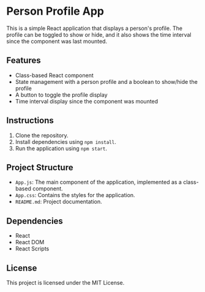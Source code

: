 # Person Profile App

This is a simple React application that displays a person's profile. The profile can be toggled to show or hide, and it also shows the time interval since the component was last mounted.

## Features

- Class-based React component
- State management with a person profile and a boolean to show/hide the profile
- A button to toggle the profile display
- Time interval display since the component was mounted

## Instructions

1. Clone the repository.
2. Install dependencies using `npm install`.
3. Run the application using `npm start`.

## Project Structure

- `App.js`: The main component of the application, implemented as a class-based component.
- `App.css`: Contains the styles for the application.
- `README.md`: Project documentation.

## Dependencies

- React
- React DOM
- React Scripts

## License

This project is licensed under the MIT License.
